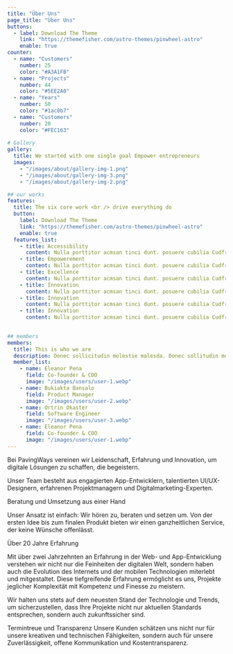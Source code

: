 ```yaml
---
title: "Über Uns"
page_title: "Über Uns"
buttons:
  - label: Download The Theme
    link: "https://themefisher.com/astro-themes/pinwheel-astro"
    enable: true
counter:
  - name: "Customers"
    number: 25
    color: "#A3A1FB"
  - name: "Projects"
    number: 44
    color: "#5EE2A0"
  - name: "Years"
    number: 50
    color: "#1ac0b7"
  - name: "Customers"
    number: 20
    color: "#FEC163"
    
# Gallery
gallery:
  title: We started with one single goal Empower entrepreneurs
  images:
    - "/images/about/gallery-img-1.png"
    - "/images/about/gallery-img-3.png"
    - "/images/about/gallery-img-2.png"

## our works
features:
  title: The six core work <br /> drive everything do
  button:
    label: Download The Theme
    link: "https://themefisher.com/astro-themes/pinwheel-astro"
    enable: true
  features_list:
    - title: Accessibility
      content: Nulla porttitor acmsan tinci dunt. posuere cubilia Cudfrae Donec velit neque, autor sit amet aliuam vel
    - title: Empowerement
      content: Nulla porttitor acmsan tinci dunt. posuere cubilia Cudfrae Donec velit neque, autor sit amet aliuam vel
    - title: Excellence
      content: Nulla porttitor acmsan tinci dunt. posuere cubilia Cudfrae Donec velit neque, autor sit amet aliuam vel
    - title: Innovation
      content: Nulla porttitor acmsan tinci dunt. posuere cubilia Cudfrae Donec velit neque, autor sit amet aliuam vel
    - title: Innovation
      content: Nulla porttitor acmsan tinci dunt. posuere cubilia Cudfrae Donec velit neque, autor sit amet aliuam vel
    - title: Innovation
      content: Nulla porttitor acmsan tinci dunt. posuere cubilia Cudfrae Donec velit neque, autor sit amet aliuam vel
    

## members
members:
  title: This is who we are
  description: Donec sollicitudin molestie malesda. Donec sollitudin mol estie ultricies ligula sed magna dictum
  member_list:
    - name: Eleanor Pena
      field: Co-founder & COO
      image: "/images/users/user-1.webp"
    - name: Bukiakta Bansalo
      field: Product Manager
      image: "/images/users/user-2.webp"
    - name: Ortrin Okaster
      field: Software Engineer
      image: "/images/users/user-3.webp"
    - name: Eleanor Pena
      field: Co-founder & COO
      image: "/images/users/user-1.webp"
---
```


Bei PavingWays vereinen wir Leidenschaft, Erfahrung und Innovation, um digitale Lösungen zu schaffen, die begeistern.

Unser Team besteht aus engagierten App-Entwicklern, talentierten UI/UX-Designern, erfahrenen Projektmanagern und Digitalmarketing-Experten.

Beratung und Umsetzung aus einer Hand

Unser Ansatz ist einfach: Wir hören zu, beraten und setzen um. Von der ersten Idee bis zum finalen Produkt bieten wir einen ganzheitlichen Service, der keine Wünsche offenlässt.

Über 20 Jahre Erfahrung

Mit über zwei Jahrzehnten an Erfahrung in der Web- und App-Entwicklung verstehen wir nicht nur die Feinheiten der digitalen Welt, sondern haben auch die Evolution des Internets und der mobilen Technologien miterlebt und mitgestaltet. Diese tiefgreifende Erfahrung ermöglicht es uns, Projekte jeglicher Komplexität mit Kompetenz und Finesse zu meistern.

Wir halten uns stets auf dem neuesten Stand der Technologie und Trends, um sicherzustellen, dass Ihre Projekte nicht nur aktuellen Standards entsprechen, sondern auch zukunftssicher sind.

Termintreue und Transparenz
Unsere Kunden schätzen uns nicht nur für unsere kreativen und technischen Fähigkeiten, sondern auch für unsere Zuverlässigkeit, offene Kommunikation und Kostentransparenz. 
